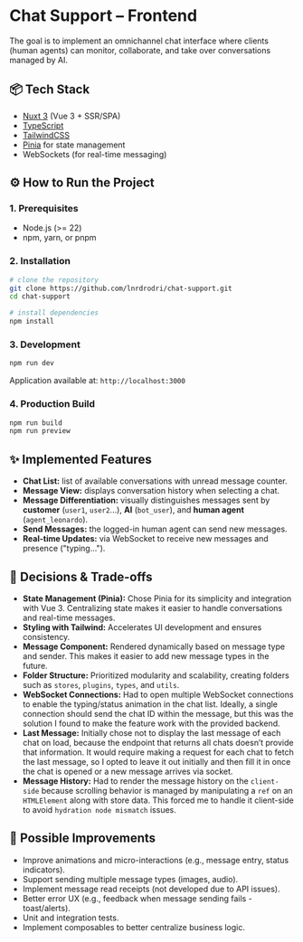 # Chat Support – Frontend

The goal is to implement an omnichannel chat interface where clients (human agents) can monitor, collaborate, and take over conversations managed by AI.

## 📦 Tech Stack

- [Nuxt 3](https://nuxt.com/) (Vue 3 + SSR/SPA)
- [TypeScript](https://www.typescriptlang.org/)
- [TailwindCSS](https://tailwindcss.com/)
- [Pinia](https://pinia.vuejs.org/) for state management
- WebSockets (for real-time messaging)

## ⚙️ How to Run the Project

### 1. Prerequisites

- Node.js (>= 22)
- npm, yarn, or pnpm

### 2. Installation

```bash
# clone the repository
git clone https://github.com/lnrdrodri/chat-support.git
cd chat-support

# install dependencies
npm install
```

### 3. Development

```bash
npm run dev
```

Application available at: `http://localhost:3000`

### 4. Production Build

```bash
npm run build
npm run preview
```

## ✨ Implemented Features

- **Chat List:** list of available conversations with unread message counter.
- **Message View:** displays conversation history when selecting a chat.
- **Message Differentiation:** visually distinguishes messages sent by **customer** (`user1`, `user2`...), **AI** (`bot_user`), and **human agent** (`agent_leonardo`).
- **Send Messages:** the logged-in human agent can send new messages.
- **Real-time Updates:** via WebSocket to receive new messages and presence ("typing...").

## 🔧 Decisions & Trade-offs

- **State Management (Pinia):** Chose Pinia for its simplicity and integration with Vue 3. Centralizing state makes it easier to handle conversations and real-time messages.
- **Styling with Tailwind:** Accelerates UI development and ensures consistency.
- **Message Component:** Rendered dynamically based on message type and sender. This makes it easier to add new message types in the future.
- **Folder Structure:** Prioritized modularity and scalability, creating folders such as `stores`, `plugins`, `types`, and `utils`.
- **WebSocket Connections:** Had to open multiple WebSocket connections to enable the typing/status animation in the chat list. Ideally, a single connection should send the chat ID within the message, but this was the solution I found to make the feature work with the provided backend.
- **Last Message:** Initially chose not to display the last message of each chat on load, because the endpoint that returns all chats doesn’t provide that information. It would require making a request for each chat to fetch the last message, so I opted to leave it out initially and then fill it in once the chat is opened or a new message arrives via socket.
- **Message History:** Had to render the message history on the `client-side` because scrolling behavior is managed by manipulating a `ref` on an `HTMLElement` along with store data. This forced me to handle it client-side to avoid `hydration node mismatch` issues.

## 🚀 Possible Improvements

- Improve animations and micro-interactions (e.g., message entry, status indicators).
- Support sending multiple message types (images, audio).
- Implement message read receipts (not developed due to API issues).
- Better error UX (e.g., feedback when message sending fails - toast/alerts).
- Unit and integration tests.
- Implement composables to better centralize business logic.
